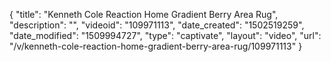 {
    "title": "Kenneth Cole Reaction Home Gradient Berry Area Rug",
    "description": "",
    "videoid": "109971113",
    "date_created": "1502519259",
    "date_modified": "1509994727",
    "type": "captivate",
    "layout": "video",
    "url": "\/v\/kenneth-cole-reaction-home-gradient-berry-area-rug\/109971113"
}